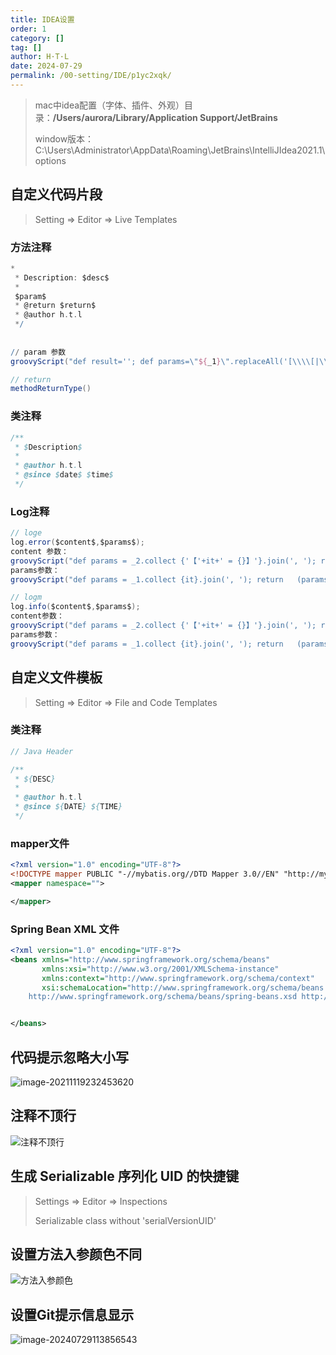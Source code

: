 ```yaml
---
title: IDEA设置
order: 1
category: []
tag: []
author: H·T·L
date: 2024-07-29
permalink: /00-setting/IDE/p1yc2xqk/
---
```




> mac中idea配置（字体、插件、外观）目录：**/Users/aurora/Library/Application Support/JetBrains**
>
> window版本： C:\Users\Administrator\AppData\Roaming\JetBrains\IntelliJIdea2021.1\options

## 自定义代码片段

> Setting => Editor => Live Templates

### 方法注释

```groovy
*
 * Description: $desc$
 *
 $param$
 * @return $return$
 * @author h.t.l
 */
 
 
// param 参数
groovyScript("def result=''; def params=\"${_1}\".replaceAll('[\\\\[|\\\\]|\\\\s]', '').split(',').toList(); for(i = 0; i < params.size(); i++) {result+='* @param ' + params[i] + ((i < params.size() - 1) ? '\\n\\t ' : '')}; return result", methodParameters())

// return
methodReturnType()
```

### 类注释

```groovy
/**
 * $Description$
 * 
 * @author h.t.l
 * @since $date$ $time$
 */
```

### Log注释

```groovy
// loge
log.error($content$,$params$);
content 参数：
groovyScript("def params = _2.collect {'【'+it+' = {}】'}.join(', '); return '\"' + _1 + '() called with exception => ' + (params.empty  ? '' : params) + '\"'", methodName(), methodParameters())
params参数：
groovyScript("def params = _1.collect {it}.join(', '); return   (params.empty  ? '' : params) + ',e' ",  methodParameters())

// logm
log.info($content$,$params$);
content参数：
groovyScript("def params = _2.collect {'【'+it+' = {}】'}.join(', '); return '\"' + _1 + '() called with parameters => ' + (params.empty  ? '' : params) + '\"'", methodName(), methodParameters())
params参数：
groovyScript("def params = _1.collect {it}.join(', '); return   (params.empty  ? '' : params) ",  methodParameters())

```



## 自定义文件模板

> Setting => Editor => File and Code Templates



### 类注释

```java
// Java Header

/**
 * ${DESC}
 *
 * @author h.t.l
 * @since ${DATE} ${TIME}
 */
```



### mapper文件

```xml
<?xml version="1.0" encoding="UTF-8"?>
<!DOCTYPE mapper PUBLIC "-//mybatis.org//DTD Mapper 3.0//EN" "http://mybatis.org/dtd/mybatis-3-mapper.dtd">
<mapper namespace="">

</mapper>
```



### Spring Bean XML 文件

```xml
<?xml version="1.0" encoding="UTF-8"?>
<beans xmlns="http://www.springframework.org/schema/beans"
       xmlns:xsi="http://www.w3.org/2001/XMLSchema-instance"
       xmlns:context="http://www.springframework.org/schema/context"
       xsi:schemaLocation="http://www.springframework.org/schema/beans
    http://www.springframework.org/schema/beans/spring-beans.xsd http://www.springframework.org/schema/context https://www.springframework.org/schema/context/spring-context.xsd">


</beans>
```



## 代码提示忽略大小写

![image-20211119232453620](http://images.hicoding.top/i/2024/07/29/ioy615-2.webp)

## 注释不顶行

![注释不顶行](http://images.hicoding.top/i/2024/07/29/iq6gqq-2.webp)

## 生成 Serializable 序列化 UID 的快捷键

> Settings  =>  Editor => Inspections 
>
> Serializable class without 'serialVersionUID'



## 设置方法入参颜色不同

![方法入参颜色](http://images.hicoding.top/i/2024/07/29/isyd8b-2.webp)

## 设置Git提示信息显示

![image-20240729113856543](http://images.hicoding.top/i/2024/07/29/itvcd8-2.webp)


